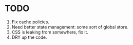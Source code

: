 # TODO

1. Fix cache policies.
2. Need better state management: some sort of global store.
3. CSS is leaking from somewhere, fix it.
4. DRY up the code.
